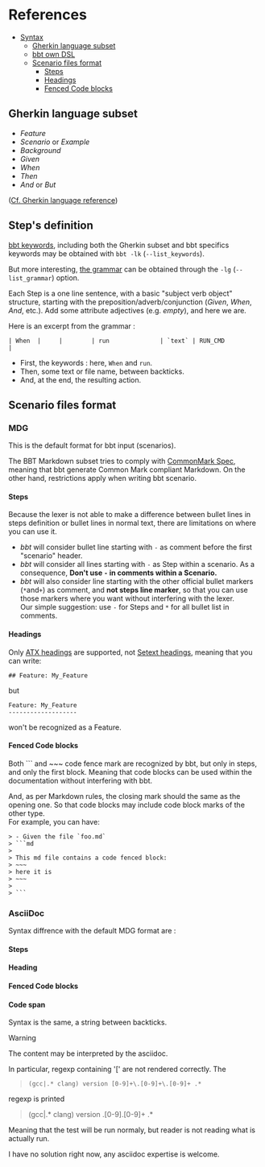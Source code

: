 
# References  <!-- omit from toc -->

- [Syntax](#syntax)
  - [Gherkin language subset](#gherkin-language-subset)
  - [bbt own DSL](#bbt-own-dsl)
  - [Scenario files format](#scenario-files-format)
    - [Steps](#steps)
    - [Headings](#headings)
    - [Fenced Code blocks](#fenced-code-blocks)

## Gherkin language subset

- *Feature*
- *Scenario* or *Example*
- *Background*
- *Given*
- *When*
- *Then*
- *And* or *But*

([Cf. Gherkin language reference](https://en.wikipedia.org/wiki/Cucumber_(software)#Gherkin_language))

## Step's definition 

[bbt keywords](https://github.com/LionelDraghi/bbt/blob/main/docs/keywords.md), including both the Gherkin subset and bbt specifics keywords may be obtained with `bbt -lk` (`--list_keywords`).

But more interesting, [the grammar](https://github.com/LionelDraghi/bbt/blob/main/docs/grammar.md) can be obtained through the `-lg` (`--list_grammar`) option. 

Each Step is a one line sentence, with a basic "subject verb object" structure, starting with the preposition/adverb/conjunction (*Given*, *When*, *And*, etc.). 
Add some attribute adjectives (e.g. *empty*), and here we are.

Here is an excerpt from the grammar :
```
| When  |     |        | run              | `text` | RUN_CMD                 |
```
- First, the keywords : here, `When` and `run`. 
- Then, some text or file name, between backticks.
- And, at the end, the resulting action.


## Scenario files format

### MDG

This is the default format for bbt input (scenarios).

The BBT Markdown subset tries to comply with [CommonMark Spec](https://spec.commonmark.org/), meaning that bbt generate Common Mark compliant Markdown.
On the other hand, restrictions apply when writing bbt scenario.


#### Steps

Because the lexer is not able to make a difference between bullet lines in steps definition or bullet lines in normal text, there are limitations on where you can use it.
- *bbt* will consider bullet line starting with `-` as comment before the first "scenario" header. 
- *bbt* will consider all lines starting with `-` as Step within a scenario. As a consequence, **Don't use `-` in comments within a Scenario.**
- *bbt* will also consider line starting with the other official bullet markers (`*`and`+`) as comment, and **not steps line marker**, so that you can use those markers where you want without interfering with the lexer.  
Our simple suggestion: use `-` for Steps and `*` for all bullet list in comments.

#### Headings

Only [ATX headings](https://spec.commonmark.org/0.31.2/#atx-headings) are supported, not [Setext headings](https://spec.commonmark.org/0.31.2/#setext-headings), meaning that you can write:
```
## Feature: My_Feature
```
but
```
Feature: My_Feature
-------------------
```
won't be recognized as a Feature.

####  Fenced Code blocks

Both ``` and ~~~ code fence mark are recognized by bbt, but only in steps, and only the first block.
Meaning that code blocks can be used within the documentation without interfering with bbt.

And, as per Markdown rules, the closing mark should the same as the opening one.
So that code blocks may include code block marks of the other type.  
For example, you can have:

~~~
> - Given the file `foo.md` 
> ```md
>
> This md file contains a code fenced block:
> ~~~
> here it is
> ~~~
> 
> ```
~~~

### AsciiDoc

Syntax diffrence with the default MDG format are :

#### Steps

#### Heading

#### Fenced Code blocks

#### Code span

Syntax is the same, a string between backticks.

> [!WARNING]  
> The content may be interpreted by the asciidoc. 

In particular, regexp containing '[' are not rendered correctly. The  
> `(gcc|.* clang) version [0-9]+\.[0-9]+\.[0-9]+ .*`

regexp is printed  
> (gcc|.* clang) version \.[0-9]\.[0-9]+ .*  

Meaning that the test will be run normaly, but reader is not reading what is actually run.

I have no solution right now, any asciidoc expertise is welcome.

